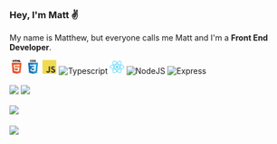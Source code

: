 


### Hey, I'm Matt ✌  <br>

<p>My name is Matthew, but everyone calls me Matt and I'm a <strong>Front End Developer</strong>.</p>


<div>
<img src="https://raw.githubusercontent.com/devicons/devicon/master/icons/html5/html5-original-wordmark.svg" width="5%" alt="HTML">
	<img src="https://raw.githubusercontent.com/devicons/devicon/master/icons/css3/css3-original-wordmark.svg" width="5%" alt="CSS">
	<img src="https://raw.githubusercontent.com/devicons/devicon/master/icons/javascript/javascript-original.svg" width="5%" alt="Javascript"> 
		<img src="https://cdn.jsdelivr.net/gh/devicons/devicon/icons/typescript/typescript-original.svg" width="5%" alt="Typescript"> 
	<img src="https://raw.githubusercontent.com/devicons/devicon/master/icons/react/react-original.svg" width="5%" alt="ReactJS">
		<img src="https://cdn.jsdelivr.net/gh/devicons/devicon/icons/nodejs/nodejs-original-wordmark.svg" width="5%" alt="NodeJS">
	<img src="https://cdn.jsdelivr.net/gh/devicons/devicon/icons/express/express-original-wordmark.svg" width="5%" alt="Express"><br><br>
</div>



<div>
	<img height="154em" src="https://github-readme-stats.vercel.app/api?username=xMattRx&show_icons=true&theme=dark"/>
	<img height="154em" src="https://github-readme-stats.vercel.app/api/top-langs/?username=xMattRx&layout=compact&theme=dark"/><br><br>
	<img width="80%" src="https://thumbs.gfycat.com/HarmoniousUnknownAfghanhound-max-1mb.gif"/>
</div><br>

<a href="https://www.linkedin.com/in/matthew-nascimento-5753246a">
<img 
data-canonical-src="https://img.shields.io/badge/-Linkedin-1C1C1C?style=for-the-badge&logo=Linkedin&logoColor=0061C3" 
src="https://camo.githubusercontent.com/5ad7c827775e06f7567148b4328e2b901fbe853cbd0fb5c5e6aefee92276b847/68747470733a2f2f696d672e736869656c64732e696f2f62616467652f2d4c696e6b6564696e2d3143314331433f7374796c653d666f722d7468652d6261646765266c6f676f3d4c696e6b6564696e266c6f676f436f6c6f723d303036314333266c696e6b3d68747470733a2f2f7777772e6c696e6b6564696e2e636f6d2f696e2f736f706869616770"/>
</a>
</div>

